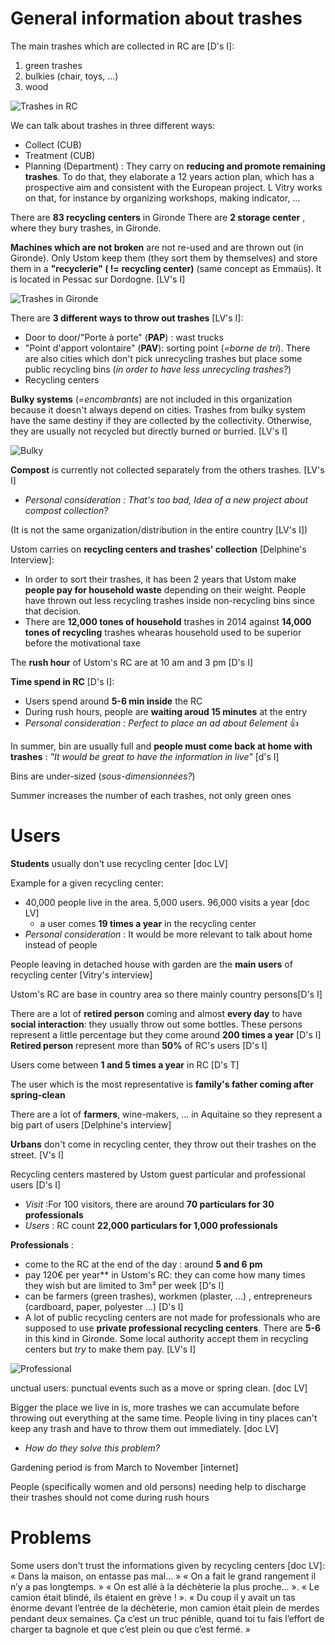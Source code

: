 # General information about trashes

The main trashes which are collected in RC are [D's I]:
1. green trashes
2. bulkies (chair, toys, ...)
3. wood

![Trashes in RC](RCTrashes.png)

We can talk about trashes in three different ways:
* Collect  (CUB)
* Treatment (CUB)
* Planning (Department) :  They carry on **reducing and promote remaining trashes**. To do that, they elaborate a 12 years action plan, which has a prospective aim and consistent with the European project. L Vitry works on that, for instance by organizing workshops, making indicator, ... 

There are **83 recycling centers** in Gironde
There are **2 storage center** , where they bury trashes, in Gironde.

**Machines which are not broken** are not re-used and are thrown out (in Gironde). Only Ustom keep them (they sort them by themselves) and store them in a **"recyclerie" ( != recycling center)** (same concept as Emmaüs). It is located in Pessac sur Dordogne. [LV's I]

![Trashes in Gironde](trashes_Gironde.jpg)

There are **3 different ways to throw out trashes** [LV's I]:
* Door to door/"Porte à porte" (**PAP**) : wast trucks
* "Point d'apport volontaire" (**PAV**): sorting point (*=borne de tri*). There are also cities which don't pick unrecycling trashes but place some public recycling bins (*in order to have less unrecycling trashes?*)
* Recycling centers

**Bulky systems** (*=encombrants*) are not included in this organization because it doesn't always depend on cities. Trashes from bulky system have the same destiny if they are collected by the collectivity. Otherwise, they are usually not recycled but directly burned or burried. [LV's I]

![Bulky](bulky.png)

**Compost** is currently not collected separately from the others trashes.  [LV's I]
* *Personal consideration : That's too bad,  Idea of a new project about compost collection?*

(It is not the same organization/distribution in the entire country [LV's I])

Ustom carries on **recycling centers and trashes' collection** [Delphine's Interview]: 
* In order to sort their trashes, it has been 2 years that Ustom make **people pay for household waste** depending on their weight. People have thrown out less recycling trashes inside non-recycling bins since that decision. 
* There are **12,000 tones of household** trashes in 2014 against **14,000 tones of recycling** trashes whearas household used to be superior before the motivational taxe
    
The **rush hour** of Ustom's RC are at 10 am and 3 pm [D's I]

**Time spend in RC** [D's I]:
 * Users spend around **5-6 min inside** the RC
 * During rush hours, people are **waiting aroud 15 minutes** at the entry 
  * *Personal consideration : Perfect to place an ad about 6element* :+1: 
  
In summer, bin are usually full and **people must come back at home with trashes** : *"It would be great to have the information in live"* [d's I]

Bins are under-sized (*sous-dimensionnées?*)

Summer increases the number of each trashes, not only green ones



# Users
**Students** usually don't use recycling center [doc LV]

Example for a given recycling center: 
* 40,000 people live in the area. 5,000 users. 96,000 visits a year [doc LV]
  * a user comes **19 times a year** in the recycling center
 * *Personal consideration* : It would be more relevant to talk about home instead of people

People leaving in detached house with garden are the **main users** of recycling center [Vitry's interview]

Ustom's RC are base in country area so there mainly country persons[D's I]

There are a lot of **retired person** coming and almost **every day** to have **social interaction**: they usually throw out some bottles. These persons represent a little percentage but they come around **200 times a year** [D's I]
**Retired person** represent more than **50%** of RC's users [D's I]

Users come between **1 and 5 times a year** in RC [D's T]

The user which is the most representative is **family's father coming after spring-clean**

There are a lot of **farmers**, wine-makers, ... in Aquitaine so they represent a big part of users [Delphine's interview]

**Urbans** don't come in recycling center, they throw out their trashes on the street. [V's I]

Recycling centers mastered by Ustom guest particular and professional users [D's I]
* *Visit* :For 100 visitors, there are around **70 particulars for 30 professionals**
* *Users* : RC count **22,000 particulars for 1,000 professionals**


**Professionals** :
* come to the RC at the end of the day : around **5 and 6 pm**
* pay 120€ per year** in Ustom's RC: they can come how many times they wish but are limited to 3m³ per week [D's I]
* can be farmers (green trashes), workmen (plaster, ...) , entrepreneurs (cardboard, paper, polyester ...) [D's I]
* A lot of public recycling centers are not made for professionals who are supposed to use **private professional recycling centers**. There are **5-6** in this kind in Gironde. Some local authority accept them in recycling centers but *try* to make them pay. [LV's I]

![Professional](professional.png)

unctual users: punctual events such as a move or spring clean. [doc LV]
 
Bigger the place we live in is, more trashes we can accumulate before throwing out everything at the same time. People living in tiny places can't keep any trash and have to throw them out immediately. [doc LV]
 * *How do they solve this problem?* 
 
Gardening period is from March to November [internet]

People (specifically women and old persons) needing help to discharge their trashes should not come during rush hours

# Problems

Some users don't trust the informations given by recycling centers  [doc LV]: 
« Dans la maison, on entasse pas mal… » « On a fait le grand rangement il n’y a pas longtemps. » « On est allé à la déchèterie la plus proche… ». « Le camion était blindé, ils étaient en grève ! ». « Du coup il y avait un tas énorme devant l’entrée de la déchèterie, mon camion était plein de merdes pendant deux semaines. Ça c’est un truc pénible, quand toi tu fais l’effort de charger ta bagnole et que c’est plein ou que c’est fermé. » 


